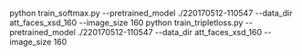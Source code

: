 python train_softmax.py --pretrained_model ./220170512-110547 --data_dir att_faces_xsd_160 --image_size 160
python train_tripletloss.py --pretrained_model ./220170512-110547 --data_dir att_faces_xsd_160 --image_size 160
